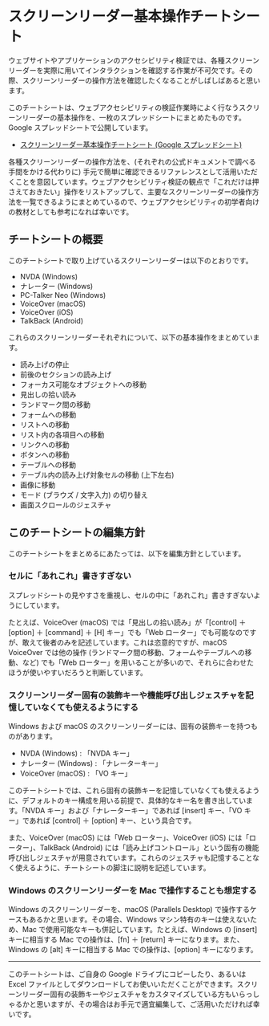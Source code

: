 # スクリーンリーダー基本操作チートシート


ウェブサイトやアプリケーションのアクセシビリティ検証では、各種スクリーンリーダーを実際に用いてインタラクションを確認する作業が不可欠です。その際、スクリーンリーダーの操作方法を確認したくなることがしばしばあると思います。

このチートシートは、ウェブアクセシビリティの検証作業時によく行なうスクリーンリーダーの基本操作を、一枚のスプレッドシートにまとめたものです。Google スプレッドシートで公開しています。

- [スクリーンリーダー基本操作チートシート (Google スプレッドシート)](https://docs.google.com/spreadsheets/d/1_F6L_VC2v-ZJKSbjqtk0EFW1zoBu5pgFcAGLtu6kVwQ/edit?usp=sharing)

各種スクリーンリーダーの操作方法を、(それぞれの公式ドキュメントで調べる手間をかける代わりに) 手元で簡単に確認できるリファレンスとして活用いただくことを意図しています。ウェブアクセシビリティ検証の観点で「これだけは押さえておきたい」操作をリストアップして、主要なスクリーンリーダーの操作方法を一覧できるようにまとめているので、ウェブアクセシビリティの初学者向けの教材としても参考になれば幸いです。

## チートシートの概要

このチートシートで取り上げているスクリーンリーダーは以下のとおりです。

- NVDA (Windows)
- ナレーター (Windows)
- PC-Talker Neo (Windows)
- VoiceOver (macOS)
- VoiceOver (iOS)
- TalkBack (Android)

これらのスクリーンリーダーそれぞれについて、以下の基本操作をまとめています。

- 読み上げの停止
- 前後のセクションの読み上げ
- フォーカス可能なオブジェクトへの移動
- 見出しの拾い読み
- ランドマーク間の移動
- フォームへの移動
- リストへの移動
- リスト内の各項目への移動
- リンクへの移動
- ボタンへの移動
- テーブルへの移動
- テーブル内の読み上げ対象セルの移動 (上下左右)
- 画像に移動
- モード (ブラウズ / 文字入力) の切り替え
- 画面スクロールのジェスチャ

## このチートシートの編集方針

このチートシートをまとめるにあたっては、以下を編集方針としています。

### セルに「あれこれ」書きすぎない

スプレッドシートの見やすさを重視し、セルの中に「あれこれ」書きすぎないようにしています。

たとえば、VoiceOver (macOS) では「見出しの拾い読み」が「[control] ＋ [option] ＋ [command] ＋ [H] キー」でも「Web ローター」でも可能なのですが、敢えて後者のみを記述しています。これは恣意的ですが、macOS VoiceOver では他の操作 (ランドマーク間の移動、フォームやテーブルへの移動、など) でも「Web ローター」を用いることが多いので、それらに合わせたほうが使いやすいだろうと判断しています。

### スクリーンリーダー固有の装飾キーや機能呼び出しジェスチャを記憶していなくても使えるようにする

Windows および macOS のスクリーンリーダーには、固有の装飾キーを持つものがあります。

- NVDA (Windows) : 「NVDA キー」
- ナレーター (Windows) : 「ナレーターキー」
- VoiceOver (macOS) : 「VO キー」

このチートシートでは、これら固有の装飾キーを記憶していなくても使えるように、デフォルトのキー構成を用いる前提で、具体的なキー名を書き出しています。「NVDA キー」および「ナレーターキー」であれば [insert] キー、「VO キー」であれば [control] ＋ [option] キー、という具合です。

また、VoiceOver (macOS) には「Web ローター」、VoiceOver (iOS) には「ローター」、TalkBack (Android) には「読み上げコントロール」という固有の機能呼び出しジェスチャが用意されています。これらのジェスチャも記憶することなく使えるように、チートシートの脚注に説明を記述しています。

### Windows のスクリーンリーダーを Mac で操作することも想定する

Windows のスクリーンリーダーを、macOS (Parallels Desktop) で操作するケースもあるかと思います。その場合、Windows マシン特有のキーは使えないため、Mac で使用可能なキーも併記しています。たとえば、Windows の [insert] キーに相当する Mac での操作は、[fn] ＋ [return] キーになります。また、Windows の [alt] キーに相当する Mac での操作は、[option] キーになります。

---

このチートシートは、ご自身の Google ドライブにコピーしたり、あるいは Excel ファイルとしてダウンロードしてお使いいただくことができます。スクリーンリーダー固有の装飾キーやジェスチャをカスタマイズしている方もいらっしゃるかと思いますが、その場合はお手元で適宜編集して、ご活用いただければ幸いです。
